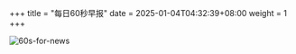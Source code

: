 +++
title = "每日60秒早报"
date = 2025-01-04T04:32:39+08:00
weight = 1
+++

![60s-for-news](/img/zaobao/zaobao.png "由 ALAPI 提供支持")
